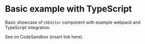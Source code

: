 # Basic example with TypeScript

Basic showcase of `CKEditor` component with example webpack and TypeScript integration.

See on CodeSandbox (insert link here).
